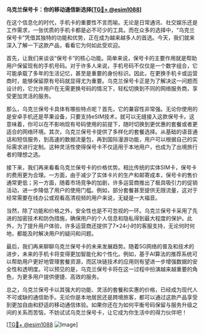 **乌克兰保号卡：你的移动通信新选择[[TG💪+ @esim1088](https://t.me/s/esim1088)]**

在这个信息化的时代，手机卡的重要性不言而喻。无论是日常通讯、社交娱乐还是工作需求，一张优质的手机卡都是必不可少的工具。而在众多的选择中，“乌克兰保号卡”凭借其独特的功能和优势，正在成为越来越多人的首选。今天，我们就来深入了解一下这款产品，看看它为何如此受欢迎。

首先，让我们来谈谈“保号卡”的核心功能。简单来说，保号卡的主要作用就是帮助用户保留现有的手机号码。对于许多人来说，手机号码不仅仅是一个数字组合，它可能承载了多年的生活记忆，甚至是重要的身份标识。因此，在更换手机卡或运营商时，能够保留原有号码就显得尤为重要。乌克兰保号卡正是为了解决这一问题而设计的，它允许用户在无需更换号码的情况下，轻松切换到不同的网络服务商，享受更加灵活的服务。

那么，乌克兰保号卡具体有哪些特点呢？首先，它的兼容性非常强。无论你使用的是安卓手机还是苹果设备，只要支持eSIM技术，就可以无缝接入这款保号卡。这意味着，你可以在不影响现有号码使用的前提下，随时切换到更优惠的套餐或者更适合的网络环境。其次，乌克兰保号卡提供了多样化的套餐选择。从基础的语音通话和短信服务，到高速的数据流量包，再到国际漫游功能，用户可以根据自己的实际需求进行定制。这种灵活性使得保号卡不仅适用于本地用户，也成为了出境旅行者的理想之选。

接下来，我们再来看看乌克兰保号卡的价格优势。相比传统的实体SIM卡，保号卡的费用更为合理。一方面，由于减少了实体卡片的生产和邮寄成本，保号卡的售价通常更低；另一方面，随着市场竞争的加剧，许多运营商推出了极具吸引力的促销活动，进一步降低了用户的使用门槛。例如，部分套餐甚至提供无限流量，这对于经常需要在线办公或观看高清视频的用户来说，无疑是一大福音。

当然，除了功能和价格之外，安全性也是不可忽视的一环。乌克兰保号卡采用了先进的加密技术和防伪措施，确保用户的个人信息和隐私得到最大程度的保护。此外，为了提升用户体验，许多运营商还提供了7×24小时的客服支持，无论何时何地，都能及时解决用户的疑问和问题。

最后，我们再来聊聊乌克兰保号卡的未来发展趋势。随着5G网络的普及和技术的进步，未来的手机卡将变得更加智能化和个性化。例如，基于AI算法的推荐系统可以帮助用户更好地管理套餐资源，而区块链技术的应用则有望进一步增强数据的安全性和透明度。可以预见的是，乌克兰保号卡将在这一过程中扮演越来越重要的角色，为更多用户提供便捷、高效的服务。

总之，乌克兰保号卡以其强大的功能、灵活的套餐和实惠的价格，已经成为现代人不可或缺的通信助手。无论你是本地居民还是跨境旅客，都可以通过这款产品享受到更加自由和舒适的移动通信体验。如果你还在为如何平衡号码保留与服务升级之间的关系而苦恼，不妨试试乌克兰保号卡，让它成为你生活中的得力伙伴吧！

[[TG💪+ @esim1088](https://t.me/s/esim1088) ![Image](https://i.postimg.cc/4NQfJmqS/Snipaste-2025-05-13-00-14-12.png)]